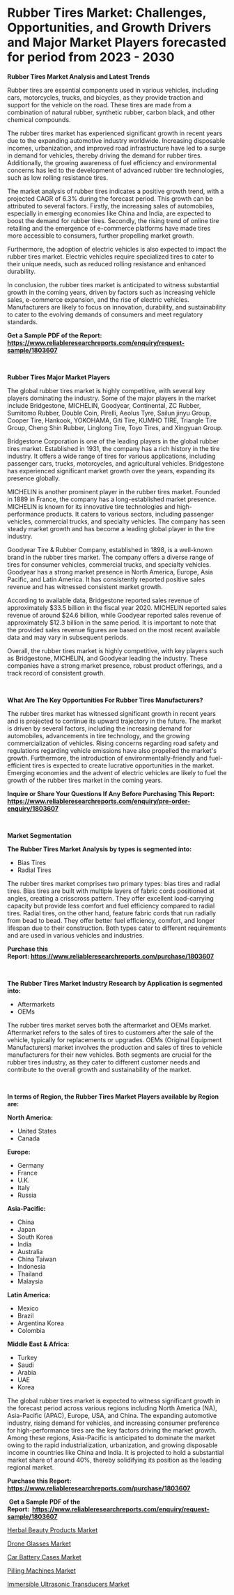 <p><h1>Rubber Tires Market: Challenges, Opportunities, and Growth Drivers and Major Market Players forecasted for period from 2023 - 2030</h1></p><p><strong>Rubber Tires Market Analysis and Latest Trends</strong></p>
<p><p>Rubber tires are essential components used in various vehicles, including cars, motorcycles, trucks, and bicycles, as they provide traction and support for the vehicle on the road. These tires are made from a combination of natural rubber, synthetic rubber, carbon black, and other chemical compounds.</p><p>The rubber tires market has experienced significant growth in recent years due to the expanding automotive industry worldwide. Increasing disposable incomes, urbanization, and improved road infrastructure have led to a surge in demand for vehicles, thereby driving the demand for rubber tires. Additionally, the growing awareness of fuel efficiency and environmental concerns has led to the development of advanced rubber tire technologies, such as low rolling resistance tires.</p><p>The market analysis of rubber tires indicates a positive growth trend, with a projected CAGR of 6.3% during the forecast period. This growth can be attributed to several factors. Firstly, the increasing sales of automobiles, especially in emerging economies like China and India, are expected to boost the demand for rubber tires. Secondly, the rising trend of online tire retailing and the emergence of e-commerce platforms have made tires more accessible to consumers, further propelling market growth.</p><p>Furthermore, the adoption of electric vehicles is also expected to impact the rubber tires market. Electric vehicles require specialized tires to cater to their unique needs, such as reduced rolling resistance and enhanced durability.</p><p>In conclusion, the rubber tires market is anticipated to witness substantial growth in the coming years, driven by factors such as increasing vehicle sales, e-commerce expansion, and the rise of electric vehicles. Manufacturers are likely to focus on innovation, durability, and sustainability to cater to the evolving demands of consumers and meet regulatory standards.</p></p>
<p><strong>Get a Sample PDF of the Report:&nbsp; <a href="https://www.reliableresearchreports.com/enquiry/request-sample/1803607">https://www.reliableresearchreports.com/enquiry/request-sample/1803607</a></strong></p>
<p>&nbsp;</p>
<p><strong>Rubber Tires Major Market Players</strong></p>
<p><p>The global rubber tires market is highly competitive, with several key players dominating the industry. Some of the major players in the market include Bridgestone, MICHELIN, Goodyear, Continental, ZC Rubber, Sumitomo Rubber, Double Coin, Pirelli, Aeolus Tyre, Sailun jinyu Group, Cooper Tire, Hankook, YOKOHAMA, Giti Tire, KUMHO TIRE, Triangle Tire Group, Cheng Shin Rubber, Linglong Tire, Toyo Tires, and Xingyuan Group.</p><p>Bridgestone Corporation is one of the leading players in the global rubber tires market. Established in 1931, the company has a rich history in the tire industry. It offers a wide range of tires for various applications, including passenger cars, trucks, motorcycles, and agricultural vehicles. Bridgestone has experienced significant market growth over the years, expanding its presence globally.</p><p>MICHELIN is another prominent player in the rubber tires market. Founded in 1889 in France, the company has a long-established market presence. MICHELIN is known for its innovative tire technologies and high-performance products. It caters to various sectors, including passenger vehicles, commercial trucks, and specialty vehicles. The company has seen steady market growth and has become a leading global player in the tire industry.</p><p>Goodyear Tire & Rubber Company, established in 1898, is a well-known brand in the rubber tires market. The company offers a diverse range of tires for consumer vehicles, commercial trucks, and specialty vehicles. Goodyear has a strong market presence in North America, Europe, Asia Pacific, and Latin America. It has consistently reported positive sales revenue and has witnessed consistent market growth.</p><p>According to available data, Bridgestone reported sales revenue of approximately $33.5 billion in the fiscal year 2020. MICHELIN reported sales revenue of around $24.6 billion, while Goodyear reported sales revenue of approximately $12.3 billion in the same period. It is important to note that the provided sales revenue figures are based on the most recent available data and may vary in subsequent periods.</p><p>Overall, the rubber tires market is highly competitive, with key players such as Bridgestone, MICHELIN, and Goodyear leading the industry. These companies have a strong market presence, robust product offerings, and a track record of consistent growth.</p></p>
<p>&nbsp;</p>
<p><strong>What Are The Key Opportunities For Rubber Tires Manufacturers?</strong></p>
<p><p>The rubber tires market has witnessed significant growth in recent years and is projected to continue its upward trajectory in the future. The market is driven by several factors, including the increasing demand for automobiles, advancements in tire technology, and the growing commercialization of vehicles. Rising concerns regarding road safety and regulations regarding vehicle emissions have also propelled the market's growth. Furthermore, the introduction of environmentally-friendly and fuel-efficient tires is expected to create lucrative opportunities in the market. Emerging economies and the advent of electric vehicles are likely to fuel the growth of the rubber tires market in the coming years.</p></p>
<p><strong>Inquire or Share Your Questions If Any Before Purchasing This Report: <a href="https://www.reliableresearchreports.com/enquiry/pre-order-enquiry/1803607">https://www.reliableresearchreports.com/enquiry/pre-order-enquiry/1803607</a></strong></p>
<p>&nbsp;</p>
<p><strong>Market Segmentation</strong></p>
<p><strong>The Rubber Tires Market Analysis by types is segmented into:</strong></p>
<p><ul><li>Bias Tires</li><li>Radial Tires</li></ul></p>
<p><p>The rubber tires market comprises two primary types: bias tires and radial tires. Bias tires are built with multiple layers of fabric cords positioned at angles, creating a crisscross pattern. They offer excellent load-carrying capacity but provide less comfort and fuel efficiency compared to radial tires. Radial tires, on the other hand, feature fabric cords that run radially from bead to bead. They offer better fuel efficiency, comfort, and longer lifespan due to their construction. Both types cater to different requirements and are used in various vehicles and industries.</p></p>
<p><strong>Purchase this Report:&nbsp;<a href="https://www.reliableresearchreports.com/purchase/1803607">https://www.reliableresearchreports.com/purchase/1803607</a></strong></p>
<p>&nbsp;</p>
<p><strong>The Rubber Tires Market Industry Research by Application is segmented into:</strong></p>
<p><ul><li>Aftermarkets</li><li>OEMs</li></ul></p>
<p><p>The rubber tires market serves both the aftermarket and OEMs market. Aftermarket refers to the sales of tires to customers after the sale of the vehicle, typically for replacements or upgrades. OEMs (Original Equipment Manufacturers) market involves the production and sales of tires to vehicle manufacturers for their new vehicles. Both segments are crucial for the rubber tires industry, as they cater to different customer needs and contribute to the overall growth and sustainability of the market.</p></p>
<p>&nbsp;</p>
<p><strong>In terms of Region, the Rubber Tires Market Players available by Region are:</strong></p>
<p>
    <p> <strong> North America: </strong>
        <ul>
            <li>United States</li>
            <li>Canada</li>
        </ul>
        </p> 
    <p> <strong> Europe: </strong>
        <ul>
            <li>Germany</li>
            <li>France</li>
            <li>U.K.</li>
            <li>Italy</li>
            <li>Russia</li>
        </ul>
        </p> 
    <p> <strong> Asia-Pacific: </strong>
        <ul>
            <li>China</li>
            <li>Japan</li>
            <li>South Korea</li>
            <li>India</li>
            <li>Australia</li>
            <li>China Taiwan</li>
            <li>Indonesia</li>
            <li>Thailand</li>
            <li>Malaysia</li>
        </ul>
        </p> 
    <p> <strong> Latin America: </strong>
        <ul>
            <li>Mexico</li>
            <li>Brazil</li>
            <li>Argentina Korea</li>
            <li>Colombia</li>
        </ul>
        </p> 
    <p> <strong> Middle East & Africa: </strong>
        <ul>
            <li>Turkey</li>
            <li>Saudi</li>
            <li>Arabia</li>
            <li>UAE</li>
            <li>Korea</li>
        </ul>
    </p>
    </p>
<p><p>The global rubber tires market is expected to witness significant growth in the forecast period across various regions including North America (NA), Asia-Pacific (APAC), Europe, USA, and China. The expanding automotive industry, rising demand for vehicles, and increasing consumer preference for high-performance tires are the key factors driving the market growth. Among these regions, Asia-Pacific is anticipated to dominate the market owing to the rapid industrialization, urbanization, and growing disposable income in countries like China and India. It is projected to hold a substantial market share of around 40%, thereby solidifying its position as the leading regional market.</p></p>
<p><strong>Purchase this Report: <a href="https://www.reliableresearchreports.com/purchase/1803607">https://www.reliableresearchreports.com/purchase/1803607</a></strong></p>
<p>&nbsp;<strong>Get a Sample PDF of the Report:&nbsp;&nbsp;<a href="https://www.reliableresearchreports.com/enquiry/request-sample/1803607">https://www.reliableresearchreports.com/enquiry/request-sample/1803607</a></strong></p>
<p><strong></strong></p>
<p><p><a href="https://medium.com/@blockchainbaron55/herbal-beauty-products-market-share-evolution-and-market-growth-trends-2023-2030-f08842ce282f">Herbal Beauty Products Market</a></p><p><a href="https://github.com/gdfhhhj/Market-Research-Report-List-1/blob/main/drone-glasses-market.md">Drone Glasses Market</a></p><p><a href="https://github.com/luckyshygirl/Market-Research-Report-List-1/blob/main/car-battery-cases-market.md">Car Battery Cases Market</a></p><p><a href="https://www.linkedin.com/pulse/pilling-machines-market-size-share-amp-trends-analysis-report-b27qf/">Pilling Machines Market</a></p><p><a href="https://www.linkedin.com/pulse/immersible-ultrasonic-transducers-market-insights-players-5af3f/">Immersible Ultrasonic Transducers Market</a></p></p>